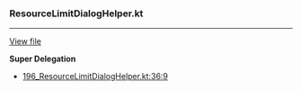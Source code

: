### ResourceLimitDialogHelper.kt
---
[View file](../../precision_analyzed/196_ResourceLimitDialogHelper.kt)

**Super Delegation**

 - [196_ResourceLimitDialogHelper.kt:36:9](../../precision_analyzed/196_ResourceLimitDialogHelper.kt#L36)
